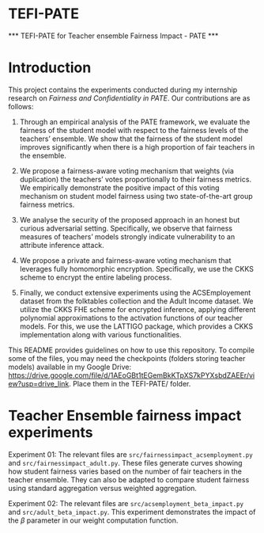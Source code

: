 # TEFI-PATE
*** TEFI-PATE for Teacher ensemble Fairness Impact - PATE ***

# Introduction 
This project contains the experiments conducted during my internship research on <i>Fairness and Confidentiality in PATE</i>. Our contributions are as follows:

1. Through an empirical analysis of the PATE framework, we evaluate the fairness of
the student model with respect to the fairness levels of the teachers’ ensemble. We
show that the fairness of the student model improves significantly when there is a
high proportion of fair teachers in the ensemble.

2. We propose a fairness-aware voting mechanism that weights (via duplication) the
teachers’ votes proportionally to their fairness metrics. We empirically demonstrate
the positive impact of this voting mechanism on student model fairness using two
state-of-the-art group fairness metrics.

3. We analyse the security of the proposed approach in an honest but curious adversarial
setting. Specifically, we observe that fairness measures of teachers’ models strongly
indicate vulnerability to an attribute inference attack.

4. We propose a private and fairness-aware voting mechanism that leverages fully homomorphic encryption. Specifically, we use the CKKS scheme to encrypt the
entire labeling process.

5. Finally, we conduct extensive experiments using the ACSEmployement dataset from
the folktables collection and the Adult Income dataset. We utilize the CKKS FHE
scheme for encrypted inference, applying different polynomial approximations
to the activation functions of our teacher models. For this, we use the LATTIGO
package, which provides a CKKS implementation along with various functionalities.

This README provides guidelines on how to use this repository. To compile some of the files, you may need the checkpoints (folders storing teacher models) available in my Google Drive: https://drive.google.com/file/d/1AEoGBt1tEGemBkKTpXS7kPYXsbdZAEEr/view?usp=drive_link. Place them in the TEFI-PATE/ folder.

# Teacher Ensemble fairness impact experiments
Experiment 01: The relevant files are ```src/fairnessimpact_acsemployment.py``` and ```src/fairnessimpact_adult.py```. These files generate curves showing how student fairness varies based on the number of fair teachers in the teacher ensemble. They can also be adapted to compare student fairness using standard aggregation versus weighted aggregation. 

Experiment 02:  The relevant files are ```src/acsemployment_beta_impact.py``` and ```src/adult_beta_impact.py```. This experiment demonstrates the impact of the $\beta$ parameter in our weight computation function.


